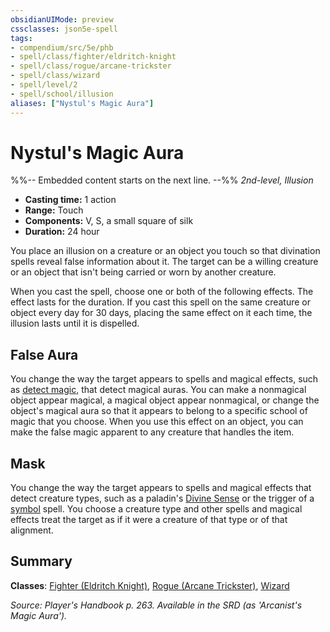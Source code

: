 ```yaml
---
obsidianUIMode: preview
cssclasses: json5e-spell
tags:
- compendium/src/5e/phb
- spell/class/fighter/eldritch-knight
- spell/class/rogue/arcane-trickster
- spell/class/wizard
- spell/level/2
- spell/school/illusion
aliases: ["Nystul's Magic Aura"]
---
```

# Nystul's Magic Aura
%%-- Embedded content starts on the next line. --%%
*2nd-level, Illusion*  

- **Casting time:** 1 action
- **Range:** Touch
- **Components:** V, S, a small square of silk
- **Duration:** 24 hour

You place an illusion on a creature or an object you touch so that divination spells reveal false information about it. The target can be a willing creature or an object that isn't being carried or worn by another creature.

When you cast the spell, choose one or both of the following effects. The effect lasts for the duration. If you cast this spell on the same creature or object every day for 30 days, placing the same effect on it each time, the illusion lasts until it is dispelled.

## False Aura

You change the way the target appears to spells and magical effects, such as [detect magic](compendium/spells/detect-magic.md), that detect magical auras. You can make a nonmagical object appear magical, a magical object appear nonmagical, or change the object's magical aura so that it appears to belong to a specific school of magic that you choose. When you use this effect on an object, you can make the false magic apparent to any creature that handles the item.

## Mask

You change the way the target appears to spells and magical effects that detect creature types, such as a paladin's [Divine Sense](compendium/classes/paladin.md#Divine%20Sense%20(Level%201)) or the trigger of a [symbol](compendium/spells/symbol.md) spell. You choose a creature type and other spells and magical effects treat the target as if it were a creature of that type or of that alignment.

## Summary

**Classes**: [Fighter (Eldritch Knight)](compendium/classes/fighter-eldritch-knight.md), [Rogue (Arcane Trickster)](compendium/classes/rogue-arcane-trickster.md), [Wizard](compendium/classes/wizard.md)

*Source: Player's Handbook p. 263. Available in the SRD (as 'Arcanist's Magic Aura').*